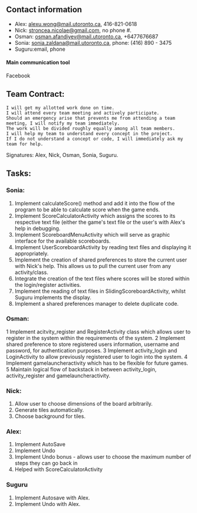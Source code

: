 ## Contact information
* Alex: alexu.wong@mail.utoronto.ca, 416-821-0618
* Nick: stroncea.nicolae@gmail.com, no phone #.
* Osman: osman.afandiyev@mail.utoronto.ca, +6477676687
* Sonia: sonia.zaldana@mail.utoronto.ca, phone: (416) 890 - 3475
* Suguru:email, phone

#### Main communication tool
Facebook

## Team Contract:

    I will get my allotted work done on time.
    I will attend every team meeting and actively participate.
    Should an emergency arise that prevents me from attending a team meeting, I will notify my team immediately.
    The work will be divided roughly equally among all team members.
    I will help my team to understand every concept in the project.
    If I do not understand a concept or code, I will immediately ask my team for help.

Signatures: Alex, Nick, Osman, Sonia, Suguru.

## Tasks:

### Sonia:
1. Implement calculateScore() method and add it into the flow of the program to be able to calculate
score when the game ends.
2. Implement ScoreCalculatorActivity which assigns the scores to its respective text file (either the
game's text file or the user's with Alex's help in debugging.
3. Implement ScoreboardMenuActivity which will serve as graphic interface for the available scoreboards.
4. Implement UserScoreboardActivity by reading text files and displaying it appropriately.
5. Implement the creation of shared preferences to store the current user with Nick's help. This allows us to pull the
current user from any activity/class.
6. Integrate the creation of the text files where scores will be stored within the login/register activities.
7. Implement the reading of text files in SlidingScoreboardActivity, whilst Suguru implements the display.
8. Implement a shared preferences manager to delete duplicate code.



### Osman:
1 Implement acitvity_register and RegisterActivity class which allows user to register in the system within
the requirements of the system.
2 Implement shared preference to store registered users information, username and password, for
authentication purposes.
3 Implement activity_login and LoginActivity to allow previously registered user to login into the system.
4 Implement gamelauncheractivity which has to be flexible for future games.
5 Maintain logical flow of backstack in between activity_login, activity_register and gamelauncheractivity.

### Nick:
1. Allow user to choose dimensions of the board arbitrarily.
2. Generate tiles automatically.
3. Choose background for tiles.

### Alex:
1. Implement AutoSave
2. Implement Undo
3. Implement Undo bonus - allows user to choose the maximum number of steps they can go back in
4. Helped with ScoreCalculatorActivity

### Suguru
1. Implement Autosave with Alex.
2. Implement Undo with Alex.


